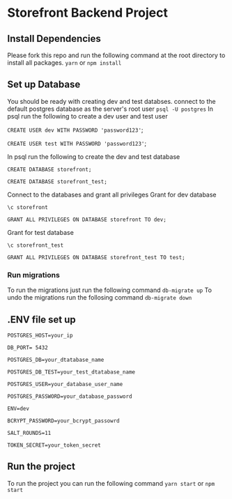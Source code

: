# Storefront Backend Project

## Install Dependencies 
Please fork this repo and run the following command at the root directory to install all packages.
`yarn` or `npm install`

## Set up Database

You should be ready with creating dev and test databses.
connect to the default postgres database as the server's root user `psql -U postgres`
In psql run the following to create a dev user and test user

`CREATE USER dev WITH PASSWORD 'password123'`;

`CREATE USER test WITH PASSWORD 'password123'`;


In psql run the following to create the dev and test database

`CREATE DATABASE storefront;`

`CREATE DATABASE storefront_test;`

Connect to the databases and grant all privileges
Grant for dev database

`\c storefront`

`GRANT ALL PRIVILEGES ON DATABASE storefront TO dev;`

Grant for test database

`\c storefront_test`

`GRANT ALL PRIVILEGES ON DATABASE storefront_test TO test;`


### Run migrations 

To run the migrations just run the following command 
`db-migrate up`
To undo the migrations run the follosing command 
`db-migrate down`

## .ENV file set up 

```
POSTGRES_HOST=your_ip

DB_PORT= 5432

POSTGRES_DB=your_dtatabase_name

POSTGRES_DB_TEST=your_test_dtatabase_name

POSTGRES_USER=your_database_user_name

POSTGRES_PASSWORD=your_database_password

ENV=dev

BCRYPT_PASSWORD=your_bcrypt_passowrd

SALT_ROUNDS=11

TOKEN_SECRET=your_token_secret

```

## Run the project 

To run the project you can run the following command
`yarn start` or `npm start`
